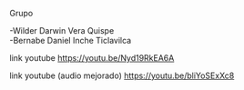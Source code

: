 Grupo

-Wilder Darwin Vera Quispe   
-Bernabe Daniel Inche Ticlavilca

link youtube
https://youtu.be/Nyd19RkEA6A

link youtube (audio mejorado)
https://youtu.be/bliYoSExXc8